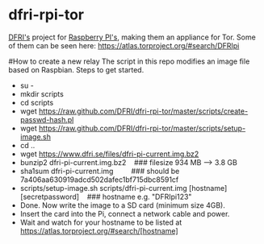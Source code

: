 dfri-rpi-tor
============

[DFRI's](https://www.dfri.se/) project for [Raspberry PI's](https://www.dfri.se/projekt/tor/rpi/), making them an appliance for Tor. Some of them can be seen here: https://atlas.torproject.org/#search/DFRIpi

#How to create a new relay
The script in this repo modifies an image file based on Raspbian. Steps to get started.

* su -
* mkdir scripts
* cd scripts
* wget https://raw.github.com/DFRI/dfri-rpi-tor/master/scripts/create-passwd-hash.pl
* wget https://raw.github.com/DFRI/dfri-rpi-tor/master/scripts/setup-image.sh
* cd ..
* wget https://www.dfri.se/files/dfri-pi-current.img.bz2
* bunzip2 dfri-pi-current.img.bz2 &nbsp;&nbsp;&nbsp;### filesize 934 MB --> 3.8 GB
* sha1sum dfri-pi-current.img &nbsp;&nbsp;&nbsp;&nbsp;&nbsp;&nbsp;&nbsp;&nbsp;### should be 7a406aa630919adcd502dafec1bf715dbc8591cf
* scripts/setup-image.sh scripts/dfri-pi-current.img [hostname] [secretpassword] &nbsp;&nbsp;&nbsp;### hostname e.g. "DFRIpi123"
* Done. Now write the image to a SD card (minimum size 4GB).
* Insert the card into the Pi, connect a network cable and power.
* Wait and watch for your hostname to be listed at https://atlas.torproject.org/#search/[hostname]
